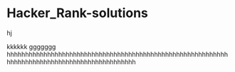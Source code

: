  # Hacker_Rank-solutions
hj

kkkkkk
ggggggg
hhhhhhhhhhhhhhhhhhhhhhhhhhhhhhhhhhhhhhhhhhhhhhhhhhhhhhhhhhhhhhhhhhhhhhhhhhhhhhhhhhhhhhhhhhhhhhh
